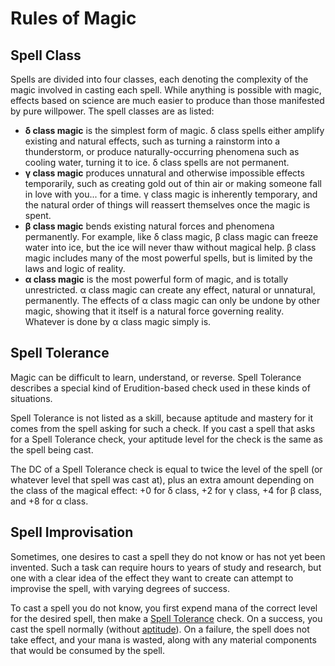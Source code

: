 # Rules of Magic

## Spell Class

Spells are divided into four classes, each denoting the complexity of the magic involved in casting each spell. While anything is possible with magic, effects based on science are much easier to produce than those manifested by pure willpower. The spell classes are as listed:

* **δ class magic** is the simplest form of magic. δ class spells either amplify existing and natural effects, such as turning a rainstorm into a thunderstorm, or produce naturally-occurring phenomena such as cooling water, turning it to ice. δ class spells are not permanent.
* **γ class magic** produces unnatural and otherwise impossible effects temporarily, such as creating gold out of thin air or making someone fall in love with you... for a time. γ class magic is inherently temporary, and the natural order of things will reassert themselves once the magic is spent.
* **β class magic** bends existing natural forces and phenomena permanently. For example, like δ class magic, β class magic can freeze water into ice, but the ice will never thaw without magical help. β class magic includes many of the most powerful spells, but is limited by the laws and logic of reality.
* **α class magic** is the most powerful form of magic, and is totally unrestricted. α class magic can create any effect, natural or unnatural, permanently. The effects of α class magic can only be undone by other magic, showing that it itself is a natural force governing reality. Whatever is done by α class magic simply is.

## Spell Tolerance

Magic can be difficult to learn, understand, or reverse. Spell Tolerance describes a special kind of Erudition-based check used in these kinds of situations.

Spell Tolerance is not listed as a skill, because aptitude and mastery for it comes from the spell asking for such a check. If you cast a spell that asks for a Spell Tolerance check, your aptitude level for the check is the same as the spell being cast.

The DC of a Spell Tolerance check is equal to twice the level of the spell \(or whatever level that spell was cast at\), plus an extra amount depending on the class of the magical effect: +0 for δ class, +2 for γ class, +4 for β class, and +8 for α class.

## Spell Improvisation

Sometimes, one desires to cast a spell they do not know or has not yet been invented. Such a task can require hours to years of study and research, but one with a clear idea of the effect they want to create can attempt to improvise the spell, with varying degrees of success.

To cast a spell you do not know, you first expend mana of the correct level for the desired spell, then make a [Spell Tolerance](rules-of-magic.md#spell-tolerance) check. On a success, you cast the spell normally \(without [aptitude](../skills.md#aptitude)\). On a failure, the spell does not take effect, and your mana is wasted, along with any material components that would be consumed by the spell.

